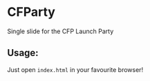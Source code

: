 # CFParty

Single slide for the CFP Launch Party

## Usage:

Just open `index.html` in your favourite browser!
